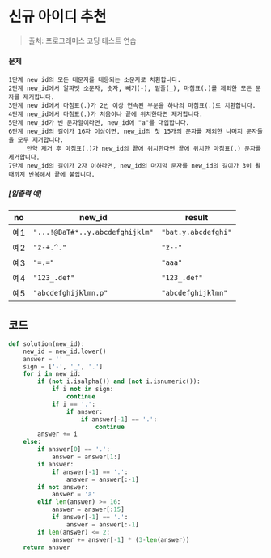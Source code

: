 # 신규 아이디 추천

> 출처: 프로그래머스 코딩 테스트 연습

#### **문제**

```
1단계 new_id의 모든 대문자를 대응되는 소문자로 치환합니다.
2단계 new_id에서 알파벳 소문자, 숫자, 빼기(-), 밑줄(_), 마침표(.)를 제외한 모든 문자를 제거합니다.
3단계 new_id에서 마침표(.)가 2번 이상 연속된 부분을 하나의 마침표(.)로 치환합니다.
4단계 new_id에서 마침표(.)가 처음이나 끝에 위치한다면 제거합니다.
5단계 new_id가 빈 문자열이라면, new_id에 "a"를 대입합니다.
6단계 new_id의 길이가 16자 이상이면, new_id의 첫 15개의 문자를 제외한 나머지 문자들을 모두 제거합니다.
     만약 제거 후 마침표(.)가 new_id의 끝에 위치한다면 끝에 위치한 마침표(.) 문자를 제거합니다.
7단계 new_id의 길이가 2자 이하라면, new_id의 마지막 문자를 new_id의 길이가 3이 될 때까지 반복해서 끝에 붙입니다.
```



##### **[입출력 예]**

| no   | new_id                          | result              |
| ---- | ------------------------------- | ------------------- |
| 예1  | `"...!@BaT#*..y.abcdefghijklm"` | `"bat.y.abcdefghi"` |
| 예2  | `"z-+.^."`                      | `"z--"`             |
| 예3  | `"=.="`                         | `"aaa"`             |
| 예4  | `"123_.def"`                    | `"123_.def"`        |
| 예5  | `"abcdefghijklmn.p"`            | `"abcdefghijklmn"`  |

## 코드

```python
def solution(new_id):
    new_id = new_id.lower()
    answer = ''
    sign = ['-', '_', '.']
    for i in new_id:
        if (not i.isalpha()) and (not i.isnumeric()):
            if i not in sign:
                continue
            if i == '.':
                if answer:
                    if answer[-1] == '.':
                        continue
        answer += i
    else:
        if answer[0] == '.':
            answer = answer[1:]
        if answer:
            if answer[-1] == '.':
                answer = answer[:-1]
        if not answer:
            answer = 'a'
        elif len(answer) >= 16:
            answer = answer[:15]
            if answer[-1] == '.':
                answer = answer[:-1]
        if len(answer) <= 2:
            answer += answer[-1] * (3-len(answer))
    return answer
```


